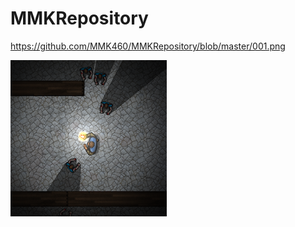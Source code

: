 # MMKRepository

https://github.com/MMK460/MMKRepository/blob/master/001.png

![image](https://github.com/MMK460/MMKRepository/blob/master/001.png)
